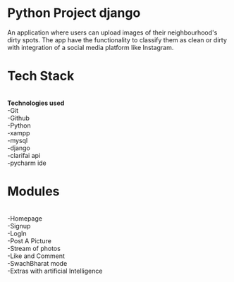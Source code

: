 # Python Project django 
An application where users can upload images of their neighbourhood's dirty spots. The app have the functionality to classify them as clean or dirty with integration of a social media platform like Instagram.

# Tech Stack
<br><b>Technologies used</b>
<br>-Git
<br>-Github
<br>-Python
<br>-xampp
<br>-mysql
<br>-django
<br>-clarifai api
<br>-pycharm ide

# Modules
<br>-Homepage
<br>-Signup
<br>-LogIn
<br>-Post A Picture
<br>-Stream of photos
<br>-Like and Comment
<br>-SwachBharat mode
<br>-Extras with artificial Intelligence

